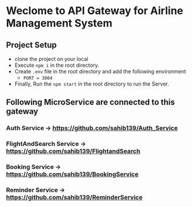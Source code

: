 # Weclome to API Gateway for Airline Management System

## Project Setup

- clone the project on your local 
- Execute `npm i` in the root directory.
- Create `.env` file in the root directory and add the following environment 
    - `PORT = 3004`
- Finally, Run the `npm start` in the root directory to run the Server.
## Following MicroService are connected to this gateway

### Auth Service -> https://github.com/sahib139/Auth_Service
### FlightAndSearch Service -> https://github.com/sahib139/FlightandSearch
### Booking Service -> https://github.com/sahib139/BookingService
### Reminder Service -> https://github.com/sahib139/ReminderService
